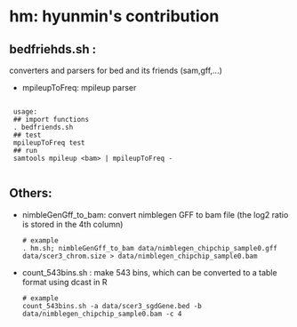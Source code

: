 hm: hyunmin's contribution
==



bedfriehds.sh : 
---
converters and parsers for bed and its friends (sam,gff,...) 

  * mpileupToFreq: mpileup parser
 ```
  
  usage: 
  ## import functions
  . bedfriends.sh
  ## test 
  mpileupToFreq test
  ## run 
  samtools mpileup <bam> | mpileupToFreq -
  
 ```
 
Others:
---
  * nimbleGenGff_to_bam: convert nimblegen GFF to bam file (the log2 ratio is stored in the 4th column)
	```
	# example 
	. hm.sh; nimbleGenGff_to_bam data/nimblegen_chipchip_sample0.gff data/scer3_chrom.size > data/nimblegen_chipchip_sample0.bam
	```

  * count_543bins.sh : make 543 bins, which can be converted to a table format using dcast in R
	```
	# example
	count_543bins.sh -a data/scer3_sgdGene.bed -b data/nimblegen_chipchip_sample0.bam -c 4
	```



